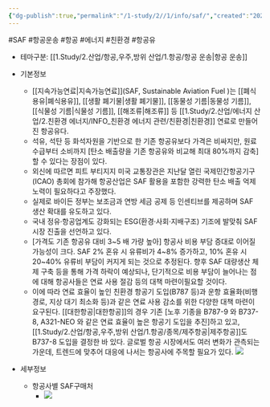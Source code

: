 ```yaml
---
{"dg-publish":true,"permalink":"/1-study/2//1/info/saf/","created":"2024-11-20T21:02:29.474+09:00","updated":"2025-06-26T17:13:25.930+09:00"}
---
```


#SAF #항공운송 #항공 #에너지 #친환경 #항공유 

- 테마구분: [[1.Study/2.산업/항공,우주,방위 산업/1.항공/항공 운송\|항공 운송]]

- 기본정보
	- [[지속가능연료\|지속가능연료]](SAF, Sustainable Aviation Fuel )는 [[폐식용유\|폐식용유]], [[생활 폐기물\|생활 폐기물]], [[동물성 기름\|동물성 기름]], [[식물성 기름\|식물성 기름]], [[해조류\|해조류]] 등 [[1.Study/2.산업/에너지 산업/2.친환경 에너지/INFO_친환경 에너지 관련/친환경\|친환경]] 연료로 만들어진 항공유다.  
	- 석유, 석탄 등 화석자원을 기반으로 한 기존 항공유보다 가격은 비싸지만, 원료 수급부터 소비까지 [탄소 배출량을 기존 항공유와 비교해 최대 80%까지 감축]할 수 있다는 장점이 있다.  
	- 외신에 따르면 피트 부티지지 미국 교통장관은 지난달 열린 국제민간항공기구(ICAO) 총회에 참가해 항공산업은 SAF 활용을 포함한 강력한 탄소 배출 억제 노력이 필요하다고 주장했다.  
	- 실제로 바이든 정부는 보조금과 연방 세금 공제 등 인센티브를 제공하며 SAF 생산 확대를 유도하고 있다.  
	- 국내 정유·항공업계도 강화되는 ESG(환경·사회·지배구조) 기조에 발맞춰 SAF 시장 진출을 선언하고 있다.  
	- [가격도 기존 항공유 대비 3~5 배 가량 높아] 항공사 비용 부담 증대로 이어질 가능성이 크다. SAF 2% 혼유 시 유류비가 4~8% 증가하고, 10% 혼유 시 20~40% 유류비 부담이 커지게 되는 것으로 추정된다. 향후 SAF 대량생산 체제 구축 등을 통해 가격 하락이 예상되나, 단기적으로 비용 부담이 늘어나는 점에 대해 항공사들은 연료 사용 절감 등의 대책 마련이필요할 것이다. 
	- 이에 따라 연료 효율이 높인 친환경 항공기 도입(B787 등)과 운항 효율화(비행 경로, 지상 대기 최소화 등)과 같은 연료 사용 감소를 위한 다양한 대책 마련이 요구된다. [[대한항공\|대한항공]]의 경우 기존 [노후 기종을 B787-9 와 B737-8, A321-NEO 와 같은 연료 효율이 높은 항공기 도입을 추진]하고 있고, [[1.Study/2.산업/항공,우주,방위 산업/1.항공/종목/제주항공\|제주항공]]도 B737-8 도입을 결정한 바 있다. 글로벌 항공 시장에서도 여러 변화가 관측되는 가운데, 트렌드에 맞추어 대응에 나서는 항공사에 주목할 필요가 있다.
  ![](https://i.imgur.com/HhE4jHD.png)


- 세부정보
	- 항공사별 SAF구매처
		-  ![](https://i.imgur.com/yGL3dnD.png)


